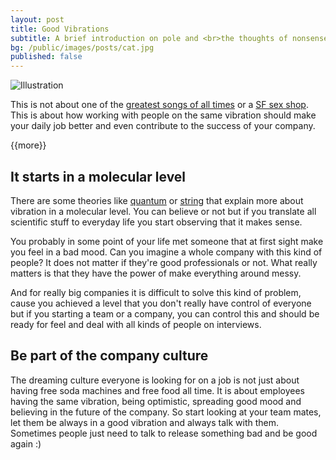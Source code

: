 ```yaml
---
layout: post
title: Good Vibrations
subtitle: A brief introduction on pole and <br>the thoughts of nonsense
bg: /public/images/posts/cat.jpg
published: false
---
```


![Illustration](https://s3.amazonaws.com/brunomarinho/blog/good-vibrations.jpg "An illustration that represents vibrations")

This is not about one of the [greatest songs of all times](http://en.wikipedia.org/wiki/Good_Vibrations) or a [SF sex shop](http://en.wikipedia.org/wiki/Good_Vibrations_(sex_shop)). This is about how working with people on the same vibration should make your daily job better and even contribute to the success of your company.

{{more}}

## It starts in a molecular level

There are some theories like [quantum](http://en.wikipedia.org/wiki/Quantum_theory) or [string](http://en.wikipedia.org/wiki/String_theory) that explain more about vibration in a molecular level. You can believe or not but if you translate all scientific stuff to everyday life you start observing that it makes sense.

You probably in some point of your life met someone that at first sight make you feel in a bad mood. Can you imagine a whole company with this kind of people? It does not matter if they're good professionals or not. What really matters is that they have the power of make everything around messy.

And for really big companies it is difficult to solve this kind of problem, cause you achieved a level that you don't really have control of everyone but if you starting a team or a company, you can control this and should be ready for feel and deal with all kinds of people on interviews.

## Be part of the company culture

The dreaming culture everyone is looking for on a job is not just about having free soda machines and free food all time. It is about employees having the same vibration, being optimistic, spreading good mood and believing in the future of the company. So start looking at your team mates, let them be always in a good vibration and always talk with them. Sometimes people just need to talk to release something bad and be good again :) 
